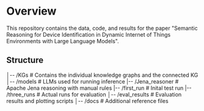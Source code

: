 # Overview

This repository contains the data, code, and results for the paper "Semantic Reasoning for Device Identification in Dynamic Internet of Things Environments with Large Language Models".



## Structure
│-- /KGs                    # Contains the individual knowledge graphs and the connected KG
│-- /models                 # LLMs used for running inference
|-- /Jena_reasoner          # Apache Jena reasoning with manual rules
|-- /first_run              # Inital test run
|-- /three_runs             # Actual runs for evaluation
│-- /eval_results           # Evaluation results and plotting scripts
│-- /docs                    # Additional reference files
